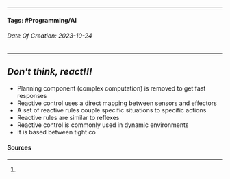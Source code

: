 __________________________________________________________________________
#### **Tags:** #Programming/AI 
###### *Date Of Creation: 2023-10-24*
__________________________________________________________________________
## ***Don't think, react!!!***

- Planning component (complex computation) is removed to get fast responses
- Reactive control uses a direct mapping between sensors and effectors
- A set of reactive rules couple specific situations to specific actions
- Reactive rules are similar to reflexes
- Reactive control is commonly used in dynamic environments
- It is based between tight co

#### Sources
__________________________________________________________________________
1. 